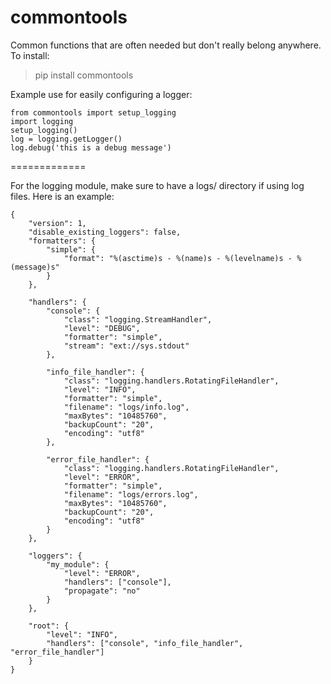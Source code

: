 commontools
=============

Common functions that are often needed but don't really belong anywhere. To install:

> pip install commontools

Example use for easily configuring a logger:

```
from commontools import setup_logging
import logging
setup_logging()
log = logging.getLogger()
log.debug('this is a debug message')
```

=============

For the logging module, make sure to have a logs/ directory if using log files. Here is an example: 

```
{
    "version": 1,
    "disable_existing_loggers": false,
    "formatters": {
        "simple": {
            "format": "%(asctime)s - %(name)s - %(levelname)s - %(message)s"
        }
    },

    "handlers": {
        "console": {
            "class": "logging.StreamHandler",
            "level": "DEBUG",
            "formatter": "simple",
            "stream": "ext://sys.stdout"
        },

        "info_file_handler": {
            "class": "logging.handlers.RotatingFileHandler",
            "level": "INFO",
            "formatter": "simple",
            "filename": "logs/info.log",
            "maxBytes": "10485760",
            "backupCount": "20",
            "encoding": "utf8"
        },

        "error_file_handler": {
            "class": "logging.handlers.RotatingFileHandler",
            "level": "ERROR",
            "formatter": "simple",
            "filename": "logs/errors.log",
            "maxBytes": "10485760",
            "backupCount": "20",
            "encoding": "utf8"
        }
    },

    "loggers": {
        "my_module": {
            "level": "ERROR",
            "handlers": ["console"],
            "propagate": "no"
        }
    },

    "root": {
        "level": "INFO",
        "handlers": ["console", "info_file_handler", "error_file_handler"]
    }
}
```

